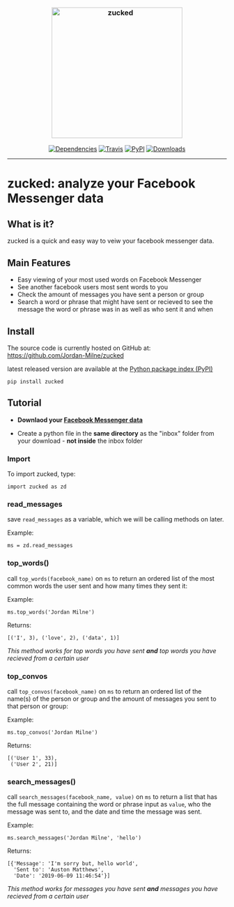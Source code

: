 <h3 align="center">
  <img src="https://raw.githubusercontent.com/Jordan-Milne/zucked/master/icon.png" height="300px" alt="zucked">
</h3>
<p align="center">   
  <a href="https://github.com/Jordan-Milne/zucked/blob/master/setup.py"><img alt="Dependencies"src="https://img.shields.io/badge/dependencies-0-brightgreen"></a>
  <a href="https://travis-ci.org/github/Jordan-Milne/zucked"><img alt="Travis" src="https://img.shields.io/travis/jordan-milne/zucked"></a>   
  <a href="https://pypi.python.org/pypi/zucked"><img alt="PyPI" src="https://img.shields.io/pypi/v/zucked"></a>   
  <a href="https://pypi.org/project/zucked/"><img alt="Downloads" src="https://img.shields.io/pypi/dm/zucked"></a>
</p>


-----------

# zucked: analyze your Facebook Messenger data

## What is it?

zucked is a quick and easy way to veiw your facebook messenger data.



## Main Features

* Easy viewing of your most used words on Facebook Messenger
* See another facebook users most sent words to you
* Check the amount of messages you have sent a person or group
* Search a word or phrase that might have sent or recieved to see the message the word or phrase was in as well as who sent it and when



## Install


The source code is currently hosted on GitHub at: https://github.com/Jordan-Milne/zucked

latest released version are available at the [Python package index (PyPI)](https://pypi.org/project/zucked/)

`pip install zucked`


## Tutorial

* **Downlaod your [Facebook Messenger data](https://www.zapptales.com/en/download-facebook-messenger-chat-history-how-to/)**

* Create a python file in the **same directory** as the "inbox" folder from your download -  **not inside** the inbox folder


### Import

To import zucked, type:

```
import zucked as zd
```

### read_messages

save `read_messages` as a variable, which we will be calling methods on later.

Example:
```
ms = zd.read_messages
```

### top_words()

call `top_words(facebook_name)` on `ms` to return an ordered list of the most common words the user sent and how many times they sent it:

Example:
```
ms.top_words('Jordan Milne')
```
Returns:

```
[('I', 3), ('love', 2), ('data', 1)]
```

*This method works for top words you have sent **and** top words you have recieved from a certain user*

### top_convos

call `top_convos(facebook_name)` on `ms` to return an ordered list of the name(s) of the person or group and the amount of messages you sent to that person or group:

Example:
```
ms.top_convos('Jordan Milne')
```
Returns:
```
[('User 1', 33),
 ('User 2', 21)]
```
### search_messages()

call `search_messages(facebook_name, value)` on `ms` to return a list that has the full message containing the word or phrase input as `value`, who the message was sent to, and the date and time the message was sent.

Example:
```
ms.search_messages('Jordan Milne', 'hello')
```
Returns:
```
[{'Message': 'I'm sorry but, hello world',
  'Sent to': 'Auston Matthews',
  'Date': '2019-06-09 11:46:54'}]
```

*This method works for messages you have sent **and** messages you have recieved from a certain user*

